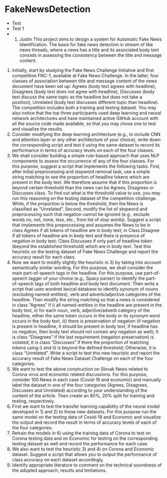 # FakeNewsDetection
- Test
- Test 1
- 1. Justin
This project aims to design a system for Automatic Fake News Identification. The basis for fake news detection in stream of like news threads, where a news has a title and its associated body text consists in assessing the consistency between the title and message content.
1.	Initially, start by studying the Fake News Challenge Initiative and first competition FNC-1, available at Fake News Challenge. In the latter, four classes of association between title and message content of the news document have been set up: Agrees (body text agrees with headline), Disagrees (body text does not agree with headline), Discusses (body text discuss the same topic as the headline but does not take a position), Unrelated (body text discusses different topic than headline). The competition includes both a training and testing dataset. You may also notice that the top three participants used deep learning and neural network architectures and have maintained active GitHub account with all the source code made available, so that you may chose one to test and visualize the results.
2.	Consider modifying the deep learning architecture (e.g., to include CNN and attention layer or any other architecture of your choice), write down the corresponding script and test it using the same dataset to record its performance in terms of accuracy levels on each of the four classes.
3.	We shall consider building a simple rule-based approach that uses NLP components to assess the occurrence of any of the four classes. For this purpose, suggest a script that implements the following tasks. First, after initial preprocessing and stopword removal task, use a simple string matching to see the proportion of headline tokens which are present in the body text. We therefore assume that if this proportion is beyond certain threshold than the news can be Agrees, Disagrees or Discusses class. To find out what is the threshold value to use, you may run this reasoning on the testing dataset of the competition challenge. While, if the proportion is below the threshold, then the News is classified as “Unrelated”. Second, modify the list of stopword and preprocessing such that negation cannot be ignored (e.g., exclude words no, not, none, less, etc., from list of stop words). Suggest a script that implements this preprocessing and assumes the News to be in class Agrees if all tokens of headline are in body text; in Class Disagree if all tokens of headline are in body text and there is presence of negation in body text; Class Discusses if only part of headline token (beyond the established threshold) which are in body text. Test this heuristic on the testing dataset of Fake News Challenge and report the accuracy result for each class. 
4.	Now we want to modify slightly the heuristic in 3) by taking into account semantically similar wording. For this purpose, we shall consider the main part-of-speech tags in the headline. For this purpose, use part-of-speech tagger of your choice (e.g., Spacy parser) to identify the part-of-speech tags of both headline and body text document. Then write a script that uses wordnet lexical database to identify synonym of nouns (excluding named-entities), verb and adverb/adjective categories of the headline. Then modify the string matching so that a news is considered in class “Agrees” if  i) all named-entities in the headline are present in the body text, ii) for each noun, verb, adjective/adverb category of the headline, either the same token occurs in the body or its synonym word occurs in the body text, iii) there is preservation of negation (if negation is present in headline, it should be present in body text,  if headline has no negation, then body text should not contain any negation as well);  It is class “Disagrees” if the last requirement (negation preservation) is violated; It is class “Discusses” if there the proportion of matching tokens using i) and ii) is beyond the defined threshold; Otherwise, it is class “Unrelated”. Write a script to test this new heuristic and report the accuracy result of Fake News Dataset Challenge on each of the four categories.
5.	We want to test the above construction on Slovak News related to Corona virus and economic related discussions. For this purpose, consider 100 News in each case (Covid-19 and economic) and manually label the dataset in one of the four categories (Agrees, Disagrees, Discusses and Unrelated) according to your understanding of the content of the article. Then create an 80%, 20%  split for training and testing, respectively.
6.	First we want to test the transfer learning capability of the neural model developed in 1) and 2) to these new datasets. For this purpose run the same model on the testing data of Covid-19 and Economic and visualize the output and record the result in terms of accuracy levels of each of the four categories.
7.	Retrain the models in 6) using the training data of Corona to test on Corona testing data and on Economic for testing on the corresponding testing dataset as well and record the performance for each case.
8.	We also want to test the heuristic 3) and 4) on Corona and Economic dataset. Suggest a script that allows you to output the performance of class accuracy on each dataset accordingly.
9.	Identify appropriate literature to comment on the technical soundness of the adopted approach, results and limitations.                 
